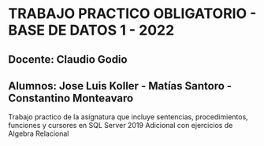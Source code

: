 # TRABAJO PRACTICO OBLIGATORIO - BASE DE DATOS 1 - 2022 
## Docente: Claudio Godio
## Alumnos: Jose Luis Koller - Matías Santoro - Constantino Monteavaro

Trabajo practico de la asignatura que incluye sentencias, procedimientos, funciones y cursores en SQL Server 2019
Adicional con ejercicios de Algebra Relacional 
